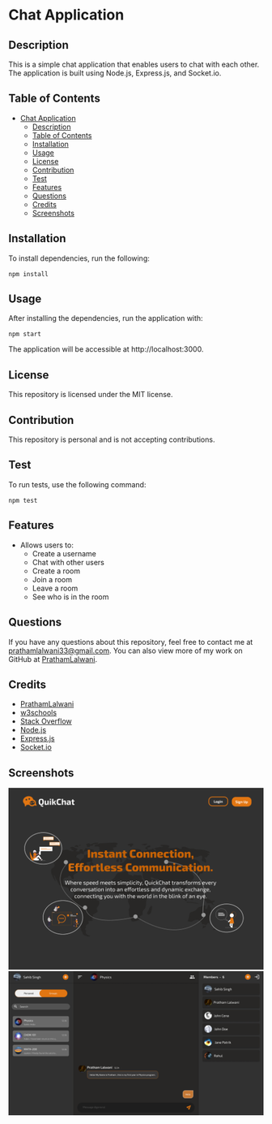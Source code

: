 # Chat Application

## Description

This is a simple chat application that enables users to chat with each other. The application is built using Node.js, Express.js, and Socket.io.

## Table of Contents

- [Chat Application](#chat-application)
  - [Description](#description)
  - [Table of Contents](#table-of-contents)
  - [Installation](#installation)
  - [Usage](#usage)
  - [License](#license)
  - [Contribution](#contribution)
  - [Test](#test)
  - [Features](#features)
  - [Questions](#questions)
  - [Credits](#credits)
  - [Screenshots](#screenshots)

## Installation

To install dependencies, run the following:

```
npm install
```

## Usage

After installing the dependencies, run the application with:

```
npm start
```

The application will be accessible at http://localhost:3000.

## License

This repository is licensed under the MIT license.

## Contribution

This repository is personal and is not accepting contributions.

## Test

To run tests, use the following command:

```
npm test
```

## Features

- Allows users to:
  - Create a username
  - Chat with other users
  - Create a room
  - Join a room
  - Leave a room
  - See who is in the room

## Questions

If you have any questions about this repository, feel free to contact me at [prathamlalwani33@gmail.com](mailto:prathamlalwani33@gmail.com). You can also view more of my work on GitHub at [PrathamLalwani](https://github.com/PrathamLalwani).

## Credits

- [PrathamLalwani](https://github.com/PrathamLalwani)
- [w3schools](https://www.w3schools.com/)
- [Stack Overflow](https://stackoverflow.com/)
- [Node.js](https://nodejs.org/en/)
- [Express.js](https://expressjs.com/)
- [Socket.io](https://socket.io/)

## Screenshots

![Image 1](./Screenshots/LoginPage.png)
![Image 2](./screenshots/ChatPage.png)
